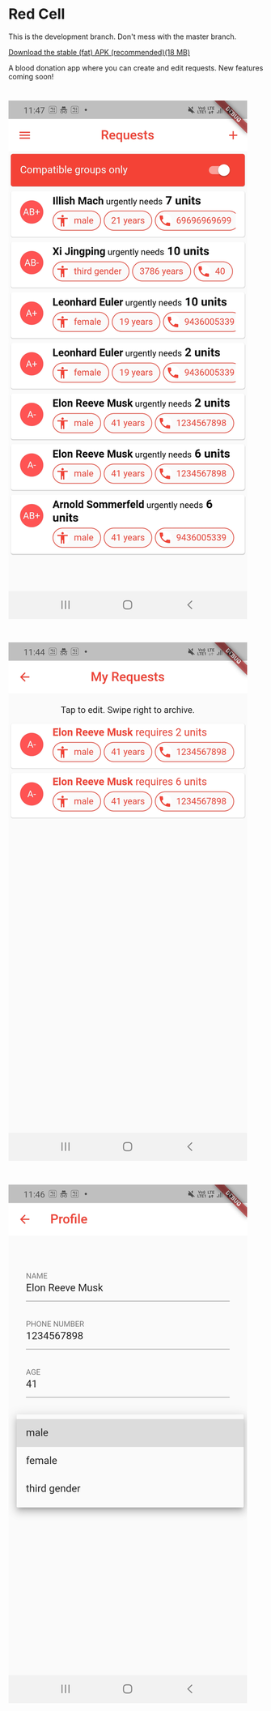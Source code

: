 # Red Cell
This is the development branch. Don't mess with the master branch. 

[Download the stable (fat) APK (recommended)(18 MB)](https://drive.google.com/file/d/1nbFRpTYZ92_lqN8RhA1IKN0hP-tk8J8J/view?usp=sharing)

A blood donation app where you can create and edit requests. New features coming soon!
# ![Feed](screenshots/requests.jpg)
# ![create](screenshots/make_request.jpg)
# ![delete](screenshots/profile.jpg) 
